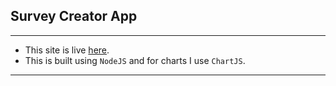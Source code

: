 ## Survey Creator App
---
* This site is live [here](https://poll-node.herokuapp.com/).
* This is built using `NodeJS` and for charts I use `ChartJS`.
---